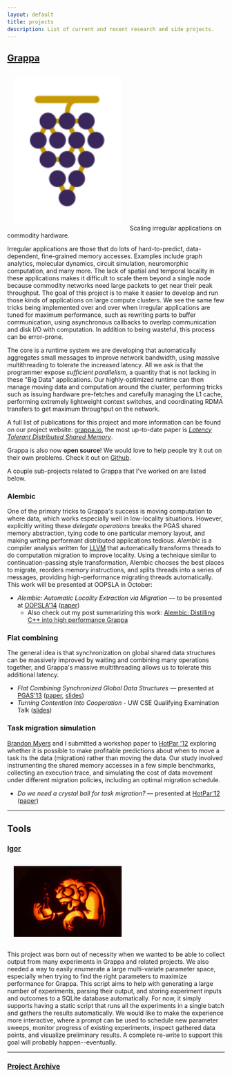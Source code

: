 ```yaml
---
layout: default
title: projects
description: List of current and recent research and side projects.
---
```


<a name="Grappa"></a>
## [Grappa](http://grappa.io)
<img src="img/grappa_logo.svg" class="pull-right" style="width:250px;margin:15px"/>
Scaling irregular applications on commodity hardware.

Irregular applications are those that do lots of hard-to-predict, data-dependent, fine-grained memory accesses. Examples include graph analytics, molecular dynamics, circuit simulation, neuromorphic computation, and many more. The lack of spatial and temporal locality in these applications makes it difficult to scale them beyond a single node because commodity networks need large packets to get near their peak throughput. The goal of this project is to make it easier to develop and run those kinds of applications on large compute clusters. We see the same few tricks being implemented over and over when irregular applications are tuned for maximum performance, such as rewriting parts to buffer communication, using asynchronous callbacks to overlap communication and disk I/O with computation. In addition to being wasteful, this process can be error-prone.

The core is a runtime system we are developing that automatically aggregates small messages to improve network bandwidth, using massive multithreading to tolerate the increased latency. All we ask is that the programmer expose *sufficient parallelism*, a quantity that is not lacking in these "Big Data" applications. Our highly-optimized runtime can then manage moving data and computation around the cluster, performing tricks such as issuing hardware pre-fetches and carefully managing the L1 cache, performing extremely lightweight context switches, and coordinating RDMA transfers to get maximum throughput on the network.

A full list of publications for this project and more information can be found on our project website: [grappa.io](http://grappa.io), the most up-to-date paper is *[Latency Tolerant Distributed Shared Memory](http://sampa.cs.washington.edu/grappa/papers/grappa-tr-14-05-03.pdf)*.

Grappa is also now **open source**! We would love to help people try it out on their own problems. Check it out on [Github](http://github.com/uwsampa/grappa).

A couple sub-projects related to Grappa that I've worked on are listed below.

### Alembic
One of the primary tricks to Grappa's success is moving computation to where data, which works especially well in low-locality situations. However, explicitly writing these *delegate operations* breaks the PGAS shared memory abstraction, tying code to one particular memory layout, and making writing performant distributed applications tedious. *Alembic* is a compiler analysis written for [LLVM](http://llvm.org) that automatically transforms threads to do computation migration to improve locality. Using a technique similar to continuation-passing style transformation, Alembic chooses the best places to migrate, reorders memory instructions, and splits threads into a series of messages, providing high-performance migrating threads automatically. This work will be presented at OOPSLA in October:

- *Alembic: Automatic Locality Extraction via Migration* — to be presented at [OOPSLA'14](http://2014.splashcon.org/track/oopsla2014) ([paper](http://sampa.cs.washington.edu/papers/oopsla14-alembic.pdf))
	- Also check out my post summarizing this work: [Alembic: Distilling C++ into high performance Grappa](posts/alembic-appearing-at-oopsla14.html)

### Flat combining
The general idea is that synchronization on global shared data structures can be massively improved by waiting and combining many operations together, and Grappa's massive multithreading allows us to tolerate this additional latency.

- *Flat Combining Synchronized Global Data Structures* — presented at [PGAS'13](http://www.pgas2013.org.uk) ([paper](pubs/holt-pgas13.pdf), [slides](pubs/holt-pgas13-slides.pdf))
- *Turning Contention Into Cooperation* - UW CSE Qualifying Examination Talk ([slides](pubs/holt-quals.pdf))

### Task migration simulation
[Brandon Myers](http://www.cs.washington.edu/homes/bdmyers/) and I submitted a workshop paper to [HotPar '12](https://www.usenix.org/conference/hotpar12) exploring whether it is possible to make profitable predictions about when to move a task its the data (migration) rather than moving the data. Our study involved instrumenting the shared memory accesses in a few simple benchmarks, collecting an execution trace, and simulating the cost of data movement under different migration policies, including an optimal migration schedule.

- *Do we need a crystal ball for task migration?* — presented at [HotPar'12](https://www.usenix.org/conference/hotpar12) ([paper](https://www.usenix.org/system/files/conference/hotpar12/hotpar12-final46.pdf))

---

<a name="Igor"></a>
## Tools
### [Igor](http://github.com/bholt/igor)
<img src="img/mini-igor.jpg" class="img-thumbnail pull-right" style="width:250px;margin:15px"/>

This project was born out of necessity when we wanted to be able to collect output from many experiments in Grappa and related projects. We also needed a way to easily enumerate a large multi-variate parameter space, especially when trying to find the right parameters to maximize performance for Grappa. This script aims to help with generating a large number of experiments, parsing their output, and storing experiment inputs and outcomes to a SQLite database automatically. For now, it simply supports having a static script that runs all the experiments in a single batch and gathers the results automatically. We would like to make the experience more interactive, where a prompt can be used to schedule new parameter sweeps, monitor progress of existing experiments, inspect gathered data points, and visualize preliminary results. A complete re-write to support this goal will probably happen--eventually.


---

### [Project Archive](old_projects.html)
